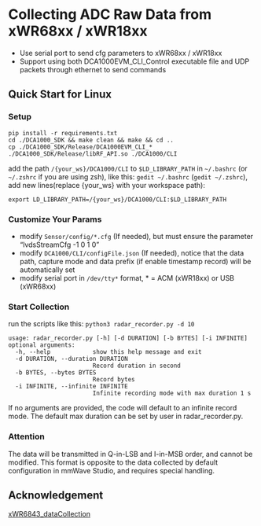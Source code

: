# Collecting ADC Raw Data from xWR68xx / xWR18xx

  - Use serial port to send cfg parameters to xWR68xx / xWR18xx
  - Support using both DCA1000EVM_CLI_Control executable file and UDP packets through ethernet to send commands

## Quick Start for Linux

### Setup

```
pip install -r requirements.txt
cd ./DCA1000_SDK && make clean && make && cd ..
cp ./DCA1000_SDK/Release/DCA1000EVM_CLI_* ./DCA1000_SDK/Release/libRF_API.so ./DCA1000/CLI
```
add the path ```/{your_ws}/DCA1000/CLI``` to ```$LD_LIBRARY_PATH``` in ```~/.bashrc``` (or ```~/.zshrc``` if you are using zsh), like this:
 ```gedit ~/.bashrc``` (```gedit ~/.zshrc```), add new lines(replace {your_ws} with your workspace path):

```
export LD_LIBRARY_PATH=/{your_ws}/DCA1000/CLI:$LD_LIBRARY_PATH
```

### Customize Your Params

- modify ```Sensor/config/*.cfg``` (If needed), but must ensure the parameter “lvdsStreamCfg -1 0 1 0”
- modify ```DCA1000/CLI/configFile.json``` (If needed), notice that the data path, capture mode and data prefix (if enable timestamp record) will be automatically set
- modify serial port in ```/dev/tty*``` format, * = ACM (xWR18xx) or USB (xWR68xx) 

### Start Collection

run the scripts like this: ```python3 radar_recorder.py -d 10```

```
usage: radar_recorder.py [-h] [-d DURATION] [-b BYTES] [-i INFINITE]
optional arguments:
  -h, --help            show this help message and exit
  -d DURATION, --duration DURATION
                        Record duration in second
  -b BYTES, --bytes BYTES
                        Record bytes
  -i INFINITE, --infinite INFINITE
                        Infinite recording mode with max duration 1 s
```
If no arguments are provided, the code will default to an infinite record mode. The default max duration can be set by user in radar_recorder.py.

### Attention

The data will be transmitted in Q-in-LSB and I-in-MSB order, and cannot be modified. This format is opposite to the data collected by default configuration in mmWave Studio, and requires special handling.

## Acknowledgement

[xWR6843_dataCollection](https://github.com/fanl0228/xWR6843_dataCollection)
